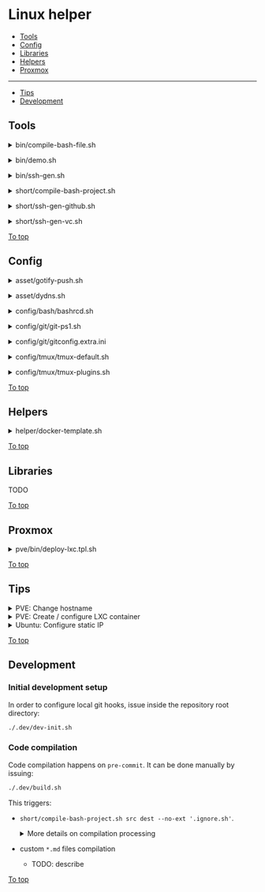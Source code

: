 <a id="top"></a>

# Linux helper

* [Tools](#tools)
* [Config](#config)
* [Libraries](#libraries)
* [Helpers](#helpers)
* [Proxmox](#proxmox)
---
* [Tips](#tips)
* [Development](#development)

## Tools

<a id="bin/compile-bash-file.sh"></a>
<details><summary>bin/compile-bash-file.sh</summary>

  [Link to the section](#bin/compile-bash-file.sh)
  
  **AD HOC:**
  ~~~sh
  # Review and change input params (after "bash -s --")
  # LH_VERSION can be changed to any treeish
  bash -- <(
    LH_VERSION='master'
    curl -V &>/dev/null && dl_tool=(curl -fsSL) || dl_tool=(wget -qO-)
    set -x; "${dl_tool[@]}" "https://github.com/spaghetti-coder/linux-helper/raw/${LH_VERSION:-master}/dist/bin/compile-bash-file.sh" \
    || "${dl_tool[@]}" "https://bitbucket.org/kvedenskii/linux-scripts/raw/${LH_VERSION:-master}/dist/bin/compile-bash-file.sh"
  ) [--] SRC_FILE DEST_FILE LIBS_PATH
  ~~~
  
  
  **MAN:**
  ~~~
  Compile bash script. Processing:
  * Replace '# .LH_SOURCE:path/to/lib.sh' comment lines with content of the
    pointed libs, while path to the lib is relative to LIBS_PATH directory
  * Everything after '# .LH_NOSOURCE' comment in the sourced files is ignored
    for sourcing
  * Sourced code is wrapped with comment. To avoid wrapping use
    '# .LH_SOURCE_NW:path/to/lib.sh' comment
  * Shebang from the sourced files are removed in the resulting file
  
  USAGE:
  =====
  compile-bash-file.sh [--] SRC_FILE DEST_FILE LIBS_PATH
  
  PARAMS:
  ======
  SRC_FILE    Source file
  DEST_FILE   Compilation destination file
  LIBS_PATH   Directory with libraries
  --          End of options
  
  DEMO:
  ====
  # Review the demo project
  cat ./src/lib/world.sh; echo '+++++'; \
  cat ./src/lib/hello.sh; echo '+++++'; \
  cat ./src/bin/script.sh
  ```OUTPUT:
  #!/usr/bin/env bash
  print_world() { echo "world"; }
  # .LH_NOSOURCE
  print_world
  +++++
  #!/usr/bin/env bash
  # .LH_SOURCE:lib/world.sh
  print_hello_world() { echo "Hello $(print_world)"; }
  +++++
  #!/usr/bin/env bash
  # .LH_SOURCE:lib/hello.sh
  print_hello_world
  ```
  
  # Compile to stdout
  compile-bash-file.sh ./src/bin/script.sh /dev/stdout ./src
  ```OUTPUT (stderr ignored):
  #!/usr/bin/env bash
  # .LH_SOURCED: {{ lib/hello.sh }}
  # .LH_SOURCED: {{ lib/world.sh }}
  print_world() { echo "world"; }
  # .LH_SOURCED: {{/ lib/world.sh }}
  print_hello_world() { echo "Hello $(print_world)"; }
  # .LH_SOURCED: {{/ lib/hello.sh }}
  print_hello_world
  ```
  ~~~
  
</details>

<a id="bin/demo.sh"></a>
<details><summary>bin/demo.sh</summary>

  [Link to the section](#bin/demo.sh)
  
  **AD HOC:**
  ~~~sh
  # Review and change input params (after "bash -s --")
  # LH_VERSION can be changed to any treeish
  bash -- <(
    LH_VERSION='master'
    curl -V &>/dev/null && dl_tool=(curl -fsSL) || dl_tool=(wget -qO-)
    set -x; "${dl_tool[@]}" "https://github.com/spaghetti-coder/linux-helper/raw/${LH_VERSION:-master}/dist/bin/demo.sh" \
    || "${dl_tool[@]}" "https://bitbucket.org/kvedenskii/linux-scripts/raw/${LH_VERSION:-master}/dist/bin/demo.sh"
  ) [--ask] [--age AGE='0'] [--domain DOMAIN="$(hostname -f)"] [--] NAME
  ~~~
  
  
  **MAN:**
  ~~~
  Just a demo boilerplate project to get user info.
  
  USAGE:
  =====
  demo.sh [--ask] [--age AGE='0'] [--domain DOMAIN="$(hostname -f)"] [--] NAME
  
  PARAMS:
  ======
  NAME    Person's name
  --      End of options
  --ask     Provoke a prompt for all params
  --age     Person's age
  --domain  Person's domain
  
  DEMO:
  ====
  # With all defaults
  demo.sh Spaghetti
  
  # Provie info interactively
  demo.sh --ask
  ~~~
  
</details>

<a id="bin/ssh-gen.sh"></a>
<details><summary>bin/ssh-gen.sh</summary>

  [Link to the section](#bin/ssh-gen.sh)
  
  **AD HOC:**
  ~~~sh
  # Review and change input params (after "bash -s --")
  # LH_VERSION can be changed to any treeish
  bash -- <(
    LH_VERSION='master'
    curl -V &>/dev/null && dl_tool=(curl -fsSL) || dl_tool=(wget -qO-)
    set -x; "${dl_tool[@]}" "https://github.com/spaghetti-coder/linux-helper/raw/${LH_VERSION:-master}/dist/bin/ssh-gen.sh" \
    || "${dl_tool[@]}" "https://bitbucket.org/kvedenskii/linux-scripts/raw/${LH_VERSION:-master}/dist/bin/ssh-gen.sh"
  ) [--ask] [--host HOST=HOSTNAME] [--port PORT='22'] \
    [--comment COMMENT="$(id -un)@$(hostname -f)"] [--dirname DIRNAME=HOSTNAME] \
    [--filename FILENAME=USER] [--dest-dir DEST_DIR] [--] HOSTNAME USER
  ~~~
  
  
  **MAN:**
  ~~~
  Generate private and public key pair and manage Include entry in ~/.ssh/config.
  
  USAGE:
  =====
  ssh-gen.sh [--ask] [--host HOST=HOSTNAME] [--port PORT='22'] \
    [--comment COMMENT="$(id -un)@$(hostname -f)"] [--dirname DIRNAME=HOSTNAME] \
    [--filename FILENAME=USER] [--dest-dir DEST_DIR] [--] HOSTNAME USER
  
  PARAMS:
  ======
  HOSTNAME  The actual SSH host. With values like '%h' (the target hostname)
            must provide --host and most likely --dirname
  USER      SSH user
  --        End of options
  --ask     Provoke a prompt for all params
  --host    SSH host match pattern
  --port    SSH port
  --comment   Certificate comment
  --dirname   Destination directory name
  --filename  SSH identity key file name
  --dest-dir  Custom destination directory. In case the option is provided
              --dirname option is ignored and Include entry won't be created in
              ~/.ssh/config file. The directory will be autocreated
  
  DEMO:
  ====
  # Generate with all defaults to PK file ~/.ssh/10.0.0.69/user
  ssh-gen.sh 10.0.0.69 user
  
  # Generate to ~/.ssh/_.serv.com/bar instead of ~/.ssh/%h/foo
  ssh-gen.sh --host 'serv.com *.serv.com' --comment Zoo --dirname '_.serv.com' \
    --filename 'bar' -- '%h' foo
  
  # Generate interactively to ~/my/certs/foo (will be prompted for params).
  ssh-gen.sh --ask --dest-dir ~/my/certs/foo
  ~~~
  
</details>

<a id="short/compile-bash-project.sh"></a>
<details><summary>short/compile-bash-project.sh</summary>

  [Link to the section](#short/compile-bash-project.sh)
  
  **AD HOC:**
  ~~~sh
  # Review and change input params (after "bash -s --")
  # LH_VERSION can be changed to any treeish
  bash -- <(
    LH_VERSION='master'
    curl -V &>/dev/null && dl_tool=(curl -fsSL) || dl_tool=(wget -qO-)
    set -x; "${dl_tool[@]}" "https://github.com/spaghetti-coder/linux-helper/raw/${LH_VERSION:-master}/dist/short/compile-bash-project.sh" \
    || "${dl_tool[@]}" "https://bitbucket.org/kvedenskii/linux-scripts/raw/${LH_VERSION:-master}/dist/short/compile-bash-project.sh"
  ) [--ext EXT='.sh']... [--no-ext NO_EXT]... [--] \
    SRC_DIR DEST_DIR
  ~~~
  
  
  **MAN:**
  ~~~
  Shortcut for compile-bash-file.sh to compile complete bash project. Processing:
  * Compile each file under SRC_DIR to same path of DEST_DIR
  * Replace '# .LH_SOURCE:path/to/lib.sh' comment lines with content of the
    pointed libs, while path to the lib is relative to SRC_DIR directory
  * Everything after '# .LH_NOSOURCE' comment in the sourced files is ignored
    for sourcing
  * Sourced code is wrapped with comment. To avoid wrapping use comment
    '# .LH_SOURCE_NW:path/to/lib.sh' or '# .LH_SOURCE_NOW_WRAP:path/to/lib.sh'
  * Shebang from the sourced files are removed in the resulting file
  
  USAGE:
  =====
  compile-bash-project.sh [--ext EXT='.sh']... [--no-ext NO_EXT]... [--] \
    SRC_DIR DEST_DIR
  
  PARAMS:
  ======
  SRC_DIR     Source directory
  DEST_DIR    Compilation destination directory
  --          End of options
  --ext       Array of extension patterns of files to be compiled
  --no-ext    Array of exclude extension patterns
  
  DEMO:
  ====
  # Compile all '.sh' and '.bash' files under 'src' directory to 'dest'
  # excluding files with '.hidden.sh' and '.secret.sh' extensions
  compile-bash-project.sh ./src ./dest --ext '.sh' --ext '.bash' \
    --no-ext '.hidden.sh' --no-ext '.secret.sh'
  ~~~
  
</details>

<a id="short/ssh-gen-github.sh"></a>
<details><summary>short/ssh-gen-github.sh</summary>

  [Link to the section](#short/ssh-gen-github.sh)
  
  **AD HOC:**
  ~~~sh
  # Review and change input params (after "bash -s --")
  # LH_VERSION can be changed to any treeish
  bash -- <(
    LH_VERSION='master'
    curl -V &>/dev/null && dl_tool=(curl -fsSL) || dl_tool=(wget -qO-)
    set -x; "${dl_tool[@]}" "https://github.com/spaghetti-coder/linux-helper/raw/${LH_VERSION:-master}/dist/short/ssh-gen-github.sh" \
    || "${dl_tool[@]}" "https://bitbucket.org/kvedenskii/linux-scripts/raw/${LH_VERSION:-master}/dist/short/ssh-gen-github.sh"
  ) [--ask] [--host HOST='github.com'] \
    [--comment COMMENT="$(id -un)@$(hostname -f)"] [--] [ACCOUNT='git']
  ~~~
  
  
  **MAN:**
  ~~~
  github.com centric shortcut of ssh-gen.sh tool. Generate private and public key
  pair and configure ~/.ssh/config file to use them.
  
  USAGE:
  =====
  ssh-gen-github.sh [--ask] [--host HOST='github.com'] \
    [--comment COMMENT="$(id -un)@$(hostname -f)"] [--] [ACCOUNT='git']
  
  PARAMS:
  ======
  ACCOUNT   Github account name, only used to make cert filename, for SSH
            connection 'git' user will be used.
  --        End of options
  --ask     Provoke a prompt for all params
  --host    SSH host match pattern
  --comment Certificate comment
  
  DEMO:
  ====
  # Generate with all defaults to PK file ~/.ssh/github.com/git
  ssh-gen-github.sh
  
  # Generate to ~/.ssh/github.com/foo
  ssh-gen-github.sh foo --host github.com-foo --comment Zoo
  ~~~
  
</details>

<a id="short/ssh-gen-vc.sh"></a>
<details><summary>short/ssh-gen-vc.sh</summary>

  [Link to the section](#short/ssh-gen-vc.sh)
  
  **AD HOC:**
  ~~~sh
  # Review and change input params (after "bash -s --")
  # LH_VERSION can be changed to any treeish
  bash -- <(
    LH_VERSION='master'
    curl -V &>/dev/null && dl_tool=(curl -fsSL) || dl_tool=(wget -qO-)
    set -x; "${dl_tool[@]}" "https://github.com/spaghetti-coder/linux-helper/raw/${LH_VERSION:-master}/dist/short/ssh-gen-vc.sh" \
    || "${dl_tool[@]}" "https://bitbucket.org/kvedenskii/linux-scripts/raw/${LH_VERSION:-master}/dist/short/ssh-gen-vc.sh"
  ) [--ask] [--host HOST=HOSTNAME] [--port PORT='22'] \
    [--comment COMMENT="$(id -un)@$(hostname -f)"] [--] HOSTNAME [ACCOUNT=git]
  ~~~
  
  
  **MAN:**
  ~~~
  Generic version control system centric shortcut of ssh-gen.sh tool. Generate
  private and public key pair and configure ~/.ssh/config file to use them.
  
  USAGE:
  =====
  ssh-gen-vc.sh [--ask] [--host HOST=HOSTNAME] [--port PORT='22'] \
    [--comment COMMENT="$(id -un)@$(hostname -f)"] [--] HOSTNAME [ACCOUNT=git]
  
  PARAMS:
  ======
  HOSTNAME  VC system hostname
  ACCOUNT   VC system account name, only used to make cert filename, for SSH
            connection 'git' user will be used.
  --        End of options
  --ask     Provoke a prompt for all params
  --host    SSH host match pattern
  --port    SSH port
  --comment Certificate comment
  
  DEMO:
  ====
  # Generate with all defaults to PK file ~/.ssh/github.com/git
  ssh-gen-vc.sh github.com
  
  # Generate to ~/.ssh/github.com/bar with custom hostname and comment
  ssh-gen-vc.sh github.com bar --host github.com-bar --comment Zoo
  ~~~
  
</details>

[To top]

## Config

<a id="asset/gotify-push.sh"></a>
<details><summary>asset/gotify-push.sh</summary>

  [Link to the section](#asset/gotify-push.sh)

  View [`gotify-push.sh`](https://github.com/spaghetti-coder/linux-helper/raw/master/dist/asset/gotify-push.sh)
  
  **AD HOC:**

  ~~~sh
  # VERSION can be changed to any treeish
  (
    VERSION='master'
    curl -V &>/dev/null && dl_tool=(curl -fsSL) || dl_tool=(wget -qO-)
    set -x; "${dl_tool[@]}" "https://github.com/spaghetti-coder/linux-helper/raw/${VERSION:-master}/dist/asset/gotify-push.sh" \
    || "${dl_tool[@]}" "https://bitbucket.org/kvedenskii/linux-scripts/raw/${VERSION:-master}/dist/asset/gotify-push.sh"
  ) | (set -x; tee ~/gotify-push.sh >/dev/null && chmod +x ~/gotify-push.sh)
  ~~~
</details>

<a id="asset/dydns.sh"></a>
<details><summary>asset/dydns.sh</summary>

  [Link to the section](#asset/dydns.sh)

  **AD HOC:**

  ~~~sh
  # VERSION can be changed to any treeish
  (
    VERSION='master'
    curl -V &>/dev/null && dl_tool=(curl -fsSL) || dl_tool=(wget -qO-)
    set -x; "${dl_tool[@]}" "https://github.com/spaghetti-coder/linux-helper/raw/${VERSION:-master}/dist/asset/dydns.sh" \
    || "${dl_tool[@]}" "https://bitbucket.org/kvedenskii/linux-scripts/raw/${VERSION:-master}/dist/asset/dydns.sh"
  ) | (set -x; tee ~/dydns.sh >/dev/null && chmod +x ~/dydns.sh)
  ~~~
  
  **MAN:**
  ~~~
  Update dynamic DNS. Supported providers:
  * duckdns
  * dynu
  * now-dns
  * ydns
  
  For help on a specific provider issue:
    dydns.sh PROVIDER --help
  
  Requirements:
  * bash
  * curl
  * crontab (only for configuring scheduled IP updates)
  
  USAGE:
  =====
  # Token and domains must be provided either via environment
  # variables or via options
  [export <PROVIDER_PREFIX>_TOKEN=...]
  [export <PROVIDER_PREFIX>_DOMAINS=...]
  [export <PROVIDER_PREFIX>_SCHEDULE=...]
  [export <PROVIDER_PREFIX>_ONDONE=...]
  dydns.sh PROVIDER [DOMAINS...] [--token TOKEN] \
    [--ondone ONDONE_SCRIPT] [--schedule SCHEDULE [--dry]]
  
  DEMO:
  ====
  #
  # Provider:           now-dns (https://now-dns.com)
  # Domains:            site1.mypi.co, site2.ddns.cam
  # Registration email: foo@bar.baz
  # Token:              secret-token
  #
  
  # Update domains manually
  dydns.sh now-dns --token 'foo@bar.baz:secret-token' \
    'site1.mypi.co,site2.ddns.cam'
  
  # Same, but domains are in multiple positional params
  dydns.sh now-dns --token 'foo@bar.baz:secret-token' \
    'site1.mypi.co' 'site2.ddns.cam'
  
  # Same, but using env variables. Domains are only comma-separated
  export NOW_DNS_TOKEN='foo@bar.baz:secret-token'
  export NOW_DNS_DOMAINS='site1.mypi.co,site2.ddns.cam'
  dydns.sh now-dns
  
  # Install 'now-dns' provider to ${HOME}/.dydns/now-dns dorectory, schedule DyDNS
  # updates with ~/log.sh script run on each update. To access installed provider:
  #   "${HOME}/.dydns/now-dns/now-dns.sh" `# with --help flag to view help`
  # Also the following crontab entry will be created:
  #   */5 * * * * ... '/home/bug1/.dydns/now-dns/now-dns.sh'
  # After installing all desired providers 'dydns.sh' script can be deleted.
  dydns.sh now-dns --schedule '*/5 * * * *' --ondone ~/log.sh \
    --token 'foo@bar.baz:secret-token' 'site1.mypi.co,site2.ddns.cam'
  # Optionally create the log script
  printf -- '%s\n' '#!/usr/bin/env bash' '' \
    '# RC - 0 for successful update or 1 for failure' \
    '# MSG - response message from the provider' \
    'echo "RC=${1}; MSG=${2}; PROVIDER=${3}; DOMAINS=${4}" >> ~/dydns.log' \
    > ~/log.sh; chmod +x ~/log.sh
  
  # Same as previous, but without logger and cron configuration. They can be
  # configured later with the installed provider script (see its '--help').
  dydns.sh now-dns --dry --schedule '*/5 * * * *' \
    --token 'foo@bar.baz:secret-token' 'site1.mypi.co,site2.ddns.cam'
  ~~~
  
</details>

<a id="config/bash/bashrcd.sh"></a>
<details><summary>config/bash/bashrcd.sh</summary>

  [Link to the section](#config/bash/bashrcd.sh)
  
  **AD HOC:**
  ~~~sh
  # Review and change input params (after "bash -s --")
  # LH_VERSION can be changed to any treeish
  bash -- <(
    LH_VERSION='master'
    curl -V &>/dev/null && dl_tool=(curl -fsSL) || dl_tool=(wget -qO-)
    set -x; "${dl_tool[@]}" "https://github.com/spaghetti-coder/linux-helper/raw/${LH_VERSION:-master}/dist/config/bash/bashrcd.sh" \
    || "${dl_tool[@]}" "https://bitbucket.org/kvedenskii/linux-scripts/raw/${LH_VERSION:-master}/dist/config/bash/bashrcd.sh"
  )
  ~~~
  
  
  **MAN:**
  ~~~
  Create ~/.bashrc.d directory and source all its '*.sh' scripts to ~/.bashrc
  
  USAGE:
  =====
  bashrcd.sh
  
  DEMO:
  ====
  bashrcd.sh
  ~~~
  
</details>

<a id="config/git/git-ps1.sh"></a>
<details><summary>config/git/git-ps1.sh</summary>

  [Link to the section](#config/git/git-ps1.sh)
  
  **AD HOC:**
  ~~~sh
  # Review and change input params (after "bash -s --")
  # LH_VERSION can be changed to any treeish
  bash -- <(
    LH_VERSION='master'
    curl -V &>/dev/null && dl_tool=(curl -fsSL) || dl_tool=(wget -qO-)
    set -x; "${dl_tool[@]}" "https://github.com/spaghetti-coder/linux-helper/raw/${LH_VERSION:-master}/dist/config/git/git-ps1.sh" \
    || "${dl_tool[@]}" "https://bitbucket.org/kvedenskii/linux-scripts/raw/${LH_VERSION:-master}/dist/config/git/git-ps1.sh"
  )
  ~~~
  
  
  **MAN:**
  ~~~
  Cusomize bash PS1 prompt for git
  
  USAGE:
  =====
  git-ps1.sh
  
  DEMO:
  ====
  git-ps1.sh
  ~~~
  
</details>

<a id="config/git/gitconfig.extra.ini"></a>
<details><summary>config/git/gitconfig.extra.ini</summary>

  [Link to the section](#config/git/gitconfig.extra.ini)

  View [`gitconfig.extra.ini`](https://github.com/spaghetti-coder/linux-helper/raw/master/src/asset/conf/git/gitconfig.extra.ini)
  
  **AD HOC:**

  ~~~sh
  # VERSION can be changed to any treeish
  (
    VERSION='master'
    curl -V &>/dev/null && dl_tool=(curl -fsSL) || dl_tool=(wget -qO-)
    set -x; "${dl_tool[@]}" "https://github.com/spaghetti-coder/linux-helper/raw/${VERSION:-master}/src/asset/conf/git/gitconfig.extra.ini" \
    || "${dl_tool[@]}" "https://bitbucket.org/kvedenskii/linux-scripts/raw/${VERSION:-master}/src/asset/conf/git/gitconfig.extra.ini"
  ) | (set -x; tee ~/.gitconfig.lh-extra.ini >/dev/null) && {
    git config --global --get-all include.path | grep -qFx '~/.gitconfig.lh-extra.ini' \
    || (set -x; git config --global --add include.path '~/.gitconfig.lh-extra.ini')
  }
  ~~~
</details>

<a id="config/tmux/tmux-default.sh"></a>
<details><summary>config/tmux/tmux-default.sh</summary>

  [Link to the section](#config/tmux/tmux-default.sh)

  View [`default.conf`](https://github.com/spaghetti-coder/linux-helper/raw/master/src/asset/conf/tmux/default.conf)
  
  **AD HOC:**
  ~~~sh
  # Review and change input params (after "bash -s --")
  # LH_VERSION can be changed to any treeish
  bash -- <(
    LH_VERSION='master'
    curl -V &>/dev/null && dl_tool=(curl -fsSL) || dl_tool=(wget -qO-)
    set -x; "${dl_tool[@]}" "https://github.com/spaghetti-coder/linux-helper/raw/${LH_VERSION:-master}/dist/config/tmux/tmux-default.sh" \
    || "${dl_tool[@]}" "https://bitbucket.org/kvedenskii/linux-scripts/raw/${LH_VERSION:-master}/dist/config/tmux/tmux-default.sh"
  ) [--] [CONFD="${HOME}/.tmux"]
  ~~~
  
  
  **MAN:**
  ~~~
  Generate basic tmux configuration preset and source it to ~/.tmux.conf file. The
  config is with the following content:
  
  ```
  # default.conf
  
  set-option -g prefix C-Space
  set-option -g allow-rename off
  set -g history-limit 100000
  set -g renumber-windows on
  set -g base-index 1
  set -g display-panes-time 3000
  setw -g pane-base-index 1
  setw -g aggressive-resize on
  ```
  
  USAGE:
  =====
  tmux-default.sh [--] [CONFD="${HOME}/.tmux"]
  
  PARAMS:
  ======
  CONFD   Confd directory to store tmux custom configurations
  --      End of options
  
  DEMO:
  ====
  # Generate with all defaults to "${HOME}/.tmux/default.conf"
  tmux-default.sh
  
  # Generate to /etc/tmux/default.conf. Requires sudo for non-root user
  sudo tmux-default.sh /etc/tmux
  ~~~
  
</details>

<a id="config/tmux/tmux-plugins.sh"></a>
<details><summary>config/tmux/tmux-plugins.sh</summary>

  [Link to the section](#config/tmux/tmux-plugins.sh)

  View [`plugins.conf`](https://github.com/spaghetti-coder/linux-helper/raw/master/src/asset/conf/tmux/plugins.conf) and [`appendix.conf`](https://github.com/spaghetti-coder/linux-helper/raw/master/src/asset/conf/tmux/appendix.conf)
  
  **AD HOC:**
  ~~~sh
  # Review and change input params (after "bash -s --")
  # LH_VERSION can be changed to any treeish
  bash -- <(
    LH_VERSION='master'
    curl -V &>/dev/null && dl_tool=(curl -fsSL) || dl_tool=(wget -qO-)
    set -x; "${dl_tool[@]}" "https://github.com/spaghetti-coder/linux-helper/raw/${LH_VERSION:-master}/dist/config/tmux/tmux-plugins.sh" \
    || "${dl_tool[@]}" "https://bitbucket.org/kvedenskii/linux-scripts/raw/${LH_VERSION:-master}/dist/config/tmux/tmux-plugins.sh"
  ) [--] [CONFD="${HOME}/.tmux"]
  ~~~
  
  
  **MAN:**
  ~~~
  Generate plugins tmux configuration preset and source it to ~/.tmux.conf file.
  tmux and git are required to be installed for this script. The configs are with
  the following content:
  
  ```
  # plugins.conf
  
  set -g @plugin 'tmux-plugins/tpm'
  set -g @plugin 'tmux-plugins/tmux-sensible'
  set -g @plugin 'tmux-plugins/tmux-resurrect'
  set -g @plugin 'tmux-plugins/tmux-sidebar'
  
  # set-environment -g TMUX_PLUGIN_MANAGER_PATH '~/.tmux/plugins'
  # run -b '~/.tmux/plugins/tpm/tpm'
  ```
  
  ```
  # appendix.conf
  
  set-environment -g TMUX_PLUGIN_MANAGER_PATH '~/.tmux/plugins'
  run -b '~/.tmux/plugins/tpm/tpm'
  ```
  
  USAGE:
  =====
  tmux-plugins.sh [--] [CONFD="${HOME}/.tmux"]
  
  PARAMS:
  ======
  CONFD   Confd directory to store tmux custom configurations
  --      End of options
  
  DEMO:
  ====
  # Generate with all defaults to "${HOME}/.tmux"/{appendix,plugins}.conf
  tmux-plugins.sh
  
  # Generate to /etc/tmux/{appendix,plugins}.conf. Requires sudo for non-root user
  sudo tmux-plugins.sh /etc/tmux
  ~~~
  
</details>  

[To top]

## Helpers

<a id="helper/docker-template.sh"></a>
<details><summary>helper/docker-template.sh</summary>

  [Link to the section](#helper/docker-template.sh)

  Merge and compile docker-compose template(s).

  **Usage demo**:

  See [`docker-compose.npm.tpl.yaml`](https://github.com/spaghetti-coder/linux-helper/raw/master/src/asset/docker/docker-compose.npm.tpl.yaml) and [`docker-compose.nginx-proxy.tpl.yaml`](https://github.com/spaghetti-coder/linux-helper/raw/master/src/asset/docker/docker-compose.nginx-proxy.tpl.yaml)

  ~~~sh
  # LH_VERSION can be changed to any treeish
  bash -- <(
    LH_VERSION='master'
    curl -V &>/dev/null && dl_tool=(curl -fsSL) || dl_tool=(wget -qO-)
    set -x; "${dl_tool[@]}" "https://github.com/spaghetti-coder/linux-helper/raw/${LH_VERSION:-master}/dist/helper/docker-template.sh" \
    || "${dl_tool[@]}" "https://bitbucket.org/kvedenskii/linux-scripts/raw/${LH_VERSION:-master}/dist/helper/docker-template.sh"
  ) @npm @nginx-proxy \ # merge npm and nginx-proxy templates
    NPM_UID 1000 \
    NPM_GID=1000 \ # Same as 'NPM_GID 1000'
    +NPM_ENVIRONMENT 'VIRTUAL_HOST=foo.bar' \
    +NPM_ENVIRONMENT='VIRTUAL_PORT=8080' \ # Same as +'NPM_ENVIRONMENT=VIRTUAL_PORT=8080'
    -NPM_PORT_HTTP \ # Remove NPM_PORT_* lines
    -NPM_PORT_HTTPS \
    -NPM_PORT_ADMIN \
    -NPM_PORTS \ # Remove ports node to avoid invalid docker-compose file
    +NPM_OPTS network_mode=host \ # Same as +'NPM_OPTS network_mode host', +'NPM_OPTS=network_mode=host'
    -NGINX_PROXY_PORT_HTTP=8080
    -NGINX_PROXY_PORTS
  ~~~
</details>  

[To top]

## Libraries

TODO

[To top]

## Proxmox

<a id="pve/bin/deploy-lxc.tpl.sh"></a>
<details><summary>pve/bin/deploy-lxc.tpl.sh</summary>

  [Link to the section](#pve/bin/deploy-lxc.tpl.sh)

  **AD HOC:**
  ~~~sh
  # LH_VERSION can be changed to any treeish
  (
    LH_VERSION='master'
    curl -V &>/dev/null && dl_tool=(curl -fsSL) || dl_tool=(wget -qO-)
    set -x; "${dl_tool[@]}" "https://github.com/spaghetti-coder/linux-helper/raw/${LH_VERSION:-master}/dist/pve/bin/deploy-lxc.tpl.sh" \
    || "${dl_tool[@]}" "https://bitbucket.org/kvedenskii/linux-scripts/raw/${LH_VERSION:-master}/dist/pve/bin/deploy-lxc.tpl.sh"
  ) | (DEST=./my-lxc.sh; set -x; tee -- "${DEST}" >/dev/null; chmod +x -- "${DEST}")
  ~~~
  
  **MAN:**
  ~~~
  Just clone the current script and edit the config section in the file top.
  Review all the configuration sections for demo usage.
  ~~~
  
</details>  

[To top]

## Tips

<details><summary>PVE: Change hostname</summary>

[Change hostname Proxmox](https://bobcares.com/blog/change-hostname-proxmox/)
</details>

<details><summary>PVE: Create / configure LXC container</summary>

```sh
# 
# CREATE
# 

CT_ID="$(pvesh get /cluster/nextid)"  # Or numeric 100+ CT_ID value
TEMPLATE="$(
  template=TEMPLATE_FILE
  tmp="$(ext=".tar.${template##*.tar.}"; set -x; mktemp --suffix "${ext}")"
  curl -fsSL http://download.proxmox.com/images/system/${template} \
  | (set -x; tee -- "${tmp}"); echo "${tmp}"
)"  # Or: TEMPLATE=/var/lib/vz/template/cache/TEMPLATE_FILE
NET='name=eth0,bridge=vmbr0,ip=dhcp'  # Or: NET='...,ip=10.0.0.69/8,gw=10.0.0.1'

pct create "${CT_ID}" "${TEMPLATE}" \
  --unprivileged 1 \
  --net0 "${NET}" \
  --password "$(openssl passwd -6 -salt "$(openssl rand -hex 6)" -stdin <<< changeme)" \
  --storage local-lvm

# 
# CONFIGURE: basic
# 

# `--features nesting=1` # when `--unprivileged 0`
pct set CT_ID \
  --timezone host \
  --features nesting=1,keyctl=1 \
  --onboot 1 \
  --cores 1 \
  --memory 2048 \
  --swap 1024 \
  --hostname HOSTNAME \
  --tags 'TAG1;TAG2'

# https://almalinux.org/blog/2023-12-20-almalinux-8-key-update/
# AlmaLinux < 9 fix GPG (with running container):
lxc-attach -n CT_ID -- \
  rpm --import https://repo.almalinux.org/almalinux/RPM-GPG-KEY-AlmaLinux

# 
# CONFIGURE: docker-ready
# 

# With `--features nesting=1,keyctl=1`
# or `--unprivileged 0 --features nesting=1`
# no additional settings required except for alpine

# Alpine only (with running container):
lxc-attach -n CT_ID -- \
  rc-update add cgroups default >/dev/null

# Alpine install docker (with running container):
lxc-attach -n CT_ID -- /bin/sh -c "
  apk add --update --no-cache docker docker-cli-compose
  rc-update add docker boot

  # May produce some 'limit' error that seems to be harmless
  service docker start
"

# 
# CONFIGURE: VPN-ready
# 
# * https://pve.proxmox.com/wiki/OpenVPN_in_LXC
# 

cat <<-'EOF' | set -e 's/^\s*//' | (set -x; tee -a /etc/pve/lxc/CT_ID.conf)
  lxc.mount.entry: /dev/net dev/net none bind,create=dir 0 0
  lxc.cgroup2.devices.allow: c 10:200 rwm
EOF

# Plus for GP in CentOS-likes
echo "lxc.cap.drop:" | (set -x; tee -a /etc/pve/lxc/CT_ID.conf)

# 
# CONFIGURE: VAAPI
# 

# Unprivileged
if [[ -e /dev/dri/renderD128 ]]; then
  echo 'dev0: /dev/dri/renderD128,gid=104'

  if [[ -e /dev/dri/card1 ]]; then
    echo 'dev1: /dev/dri/card1,gid=44'
  else
    echo 'dev1: /dev/dri/card0,gid=44'
  fi
fi | (set -x; tee -a /etc/pve/lxc/CT_ID.conf)

# Privileged
cat <<-'EOF' | set -e 's/^\s*//' | (set -x; tee -a /etc/pve/lxc/CT_ID.conf)
  lxc.cgroup2.devices.allow: c 226:0 rwm
  lxc.cgroup2.devices.allow: c 226:128 rwm
  lxc.cgroup2.devices.allow: c 29:0 rwm
  lxc.mount.entry: /dev/fb0 dev/fb0 none bind,optional,create=file
  lxc.mount.entry: /dev/dri dev/dri none bind,optional,create=dir
  lxc.mount.entry: /dev/dri/card1 dev/dri/card1 none bind,optional,create=file
EOF
```
</details>

<details><summary>Ubuntu: Configure static IP</summary>

```yaml
## Reference: https://openvpn.net/as-docs/tutorials/tutorial--static-ip-on-ubuntu.html

## Modify the configuration
# cat /etc/netplan/01-netcfg.yaml
network:
  ethernets:
    eth0:           # Ethernet interface. `ip link` to list all available
    dhcp4: false    # Disable DHCP
    addresses: [192.0.2.2/24]  # Static IP / subnet mask
    routes:
      - to: default
        via: 192.0.2.254          # Default gateway
    nameservers:
      address: [192.168.0.2.254]  # DNS servers

## Apply the configuration
# netplan apply
```
</details>

[To top]

## Development

### Initial development setup

In order to configure local git hooks, issue inside the repository root directory:

```sh
./.dev/dev-init.sh
```

### Code compilation

Code compilation happens on `pre-commit`. It can be done manually by issuing:

```sh
./.dev/build.sh
```

This triggers:

* `short/compile-bash-project.sh src dest --no-ext '.ignore.sh'`. <details>
    <summary>More details on compilation processing</summary>
    
    
    **AD HOC:**
    ~~~sh
    # Review and change input params (after "bash -s --")
    # LH_VERSION can be changed to any treeish
    bash -- <(
      LH_VERSION='master'
      curl -V &>/dev/null && dl_tool=(curl -fsSL) || dl_tool=(wget -qO-)
      set -x; "${dl_tool[@]}" "https://github.com/spaghetti-coder/linux-helper/raw/${LH_VERSION:-master}/dist/short/compile-bash-project.sh" \
      || "${dl_tool[@]}" "https://bitbucket.org/kvedenskii/linux-scripts/raw/${LH_VERSION:-master}/dist/short/compile-bash-project.sh"
    ) --help | less
    ~~~
    
  </details>
* custom `*.md` files compilation
  * TODO: describe

[To top]

[To top]: #top
